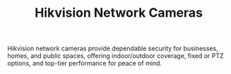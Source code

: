 ---
id: 4
title:  "Hikvision Network Cameras"
body:   "Hikvision network cameras provide dependable security for businesses, homes, and public spaces, offering indoor/outdoor coverage, fixed or PTZ options, and top-tier performance for peace of mind."
name: "Network Cameras"
---